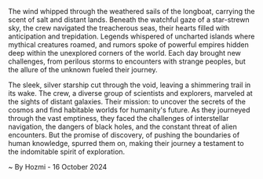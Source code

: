 
The wind whipped through the weathered sails of the longboat, carrying the scent of salt and distant lands.  Beneath the watchful gaze of a star-strewn sky, the crew navigated the treacherous seas, their hearts filled with anticipation and trepidation. Legends whispered of uncharted islands where mythical creatures roamed, and rumors spoke of powerful empires hidden deep within the unexplored corners of the world. Each day brought new challenges, from perilous storms to encounters with strange peoples, but the allure of the unknown fueled their journey.

The sleek, silver starship cut through the void, leaving a shimmering trail in its wake.  The crew, a diverse group of scientists and explorers, marveled at the sights of distant galaxies. Their mission: to uncover the secrets of the cosmos and find habitable worlds for humanity's future. As they journeyed through the vast emptiness, they faced the challenges of interstellar navigation, the dangers of black holes, and the constant threat of alien encounters.  But the promise of discovery, of pushing the boundaries of human knowledge, spurred them on, making their journey a testament to the indomitable spirit of exploration. 

~ By Hozmi - 16 October 2024
